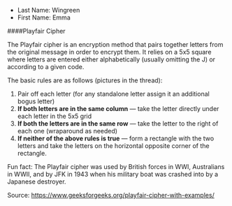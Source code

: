 * Last Name: Wingreen
* First Name: Emma

####Playfair Cipher

The Playfair cipher is an encryption method that pairs together letters from the original message in order to encrypt them. It relies on a 5x5 square where letters are entered either alphabetically (usually omitting the J) or according to a given code.

The basic rules are as follows (pictures in the thread):

1. Pair off each letter (for any standalone letter assign it an additional bogus letter)
2. **If both letters are in the same column** — take the letter directly under each letter in the 5x5 grid
3. **If both the letters are in the same row** — take the letter to the right of each one (wraparound as needed)
4. **If neither of the above rules is true** — form a rectangle with the two letters and take the letters on the horizontal opposite corner of the rectangle.

Fun fact: The Playfair cipher was used by British forces in WWI, Australians in WWII, and by JFK in 1943 when his military boat was crashed into by a Japanese destroyer. 

Source: https://www.geeksforgeeks.org/playfair-cipher-with-examples/

